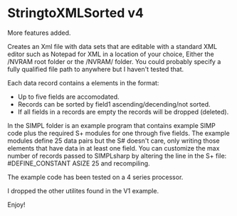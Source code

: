 # StringtoXMLSorted v4
More features added.

Creates an Xml file with data sets that are editable with a standard XML editor such as Notepad for XML in a location of your choice,
Either the /NVRAM root folder or the /NVRAM/<ProgramID> folder. You could probably specify a fully qualified file path to anywhere 
but I haven't tested that.
  
Each data record contains a elements in the format:
<recordX>
  <Field1>
  </Field1>
  <Field2>
  </Field2>
</RecordX>
* Up to five fields are accomodated.
* Records can be sorted by field1 ascending/decending/not sorted.
* If all fields in a records are empty the records will be dropped (deleted).
  
In the SIMPL folder is an example program that contains example SIMP code plus the required S+ modules for one through five fields.
The example modules define 25 data pairs but the S# doesn't care, only writing those elements that have data in at least one field.
You can customize the max number of records passed to SIMPLsharp by altering the line in the S+ file:
#DEFINE_CONSTANT ASIZE 25 and recompiling.

The example code has been tested on a 4 series processor.
  
I dropped the other utilites found in the V1 example.
  
Enjoy!
